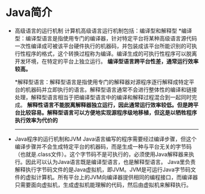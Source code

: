 # Java简介

* 高级语言的运行机制
计算机高级语言运行机制包括：编译型和解释型
    *编译型：编译型语言是指使用专门的编译器，针对特定平台将某种高级语言源代码一次性编译成可被该平台硬件执行的机器码，并包装成该平台所能识别的可执行性程序的格式，这个转换过程称为编译。编译生成的可执行性程序可以脱离开发环境，在特定的平台上独立运行。
    **编译型语言跨平台性差，通常运行效率较高。**

    *解释型语言：解释型语言是指使用专门的解释器对源程序逐行解释成特定平台的机器码并立即执行的语言。解释型语言通常不会进行整体性的编译和链接处理，解释型语言相当于把编译型语言中的编译和解释过程混合到一起同时完成。
    **解释性语言不能脱离解释器独立运行，因此通常运行效率较低。但是跨平台比较容易。解释型语言可以方便地实现源程序级地移植，但这是以牺牲程序执行效率为代价的**
    *****
* Java程序的运行机制和JVM
Java语言编写的程序需要经过编译步骤，但这个编译步骤并不会生成特定平台的机器码，而是生成一种与平台无关的字节码（也就是.class文件）。这个字节码不是可执行的，必须使用Java解释器来执行。因此可以认为Java语言既是编译型语言，也是解释型语言。
Java里负责解释执行字节码文件的是Java虚拟机，即JVM。JVM是可运行Java字节码文件的虚拟计算机。所有平台上的JVM向编译器提供相同的编程接口，而编译器只需要面向虚拟机，生成虚拟机能理解的代码，然后由虚拟机来解释执行。
